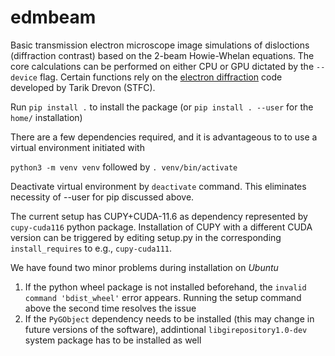# edmbeam

Basic transmission electron microscope image simulations of disloctions (diffraction contrast) based on the 2-beam Howie-Whelan equations.
The core calculations can be performed on either CPU or GPU dictated by the `--device` flag. Certain functions rely on the
[electron diffraction](https://github.com/ccp4/electron-diffraction) code developed by Tarik Drevon (STFC).

Run `pip install .` to install the package (or `pip install . --user` for the `home/` installation)

There are a few dependencies required, and it is advantageous to to use a virtual environment initiated with

`python3 -m venv venv` followed by `. venv/bin/activate`

Deactivate virtual environment by `deactivate` command. This eliminates necessity of --user for pip discussed above.

The current setup has CUPY+CUDA-11.6 as dependency represented by `cupy-cuda116` python package. Installation of CUPY with a different CUDA version can be triggered by editing setup.py in the corresponding `install_requires` to e.g., `cupy-cuda111`.

We have found two minor problems during installation on *Ubuntu*
1) If the python wheel package is not installed beforehand, the `invalid command 'bdist_wheel'` error appears. Running the setup command above the second time resolves the issue
2) If the `PyGObject` dependency needs to be installed (this may change in future versions of the software), addintional `libgirepository1.0-dev` system package has to be installed as well
